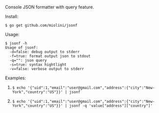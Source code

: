 Console JSON formatter with query feature.

Install:

```$ go get github.com/miolini/jsonf```

Usage:

```
$ jsonf -h
Usage of jsonf:
  -d=false: debug output to stderr
  -f=true: format output json to stdout
  -q="": json query
  -s=true: syntax hightlight
  -v=false: verbose output to stderr
```

Examples:

1. ```$ echo '{"uid":1,"email":"user@gmail.com","address":{"city":"New-York","country":"US"}}' | jsonf```

2. ```$ echo '{"uid":1,"email":"user@gmail.com","address":{"city":"New-York","country":"US"}}' | jsonf -q 'value["address"]["country"]'```
